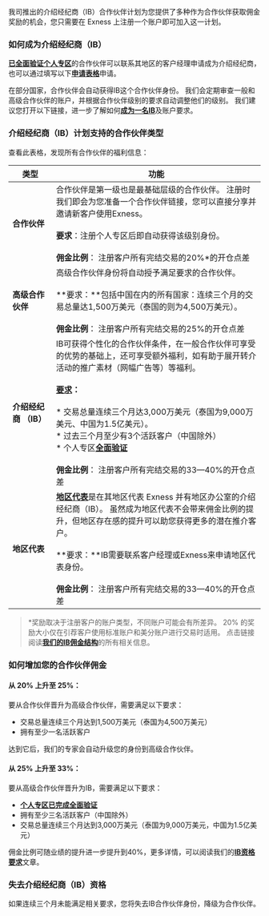 
我司推出的介绍经纪商（IB）合作伙伴计划为您提供了多种作为合作伙伴获取佣金奖励的机会，您只需要在 Exness 上注册一个账户即可加入这一计划。

### 如何成为介绍经纪商（IB） ###

[**已全面验证个人专区**](https://get.exness.help/hc/zh-cn/articles/360004039991)的合作伙伴可以联系其地区的客户经理申请成为介绍经纪商，也可以通过填写以下[**申请表格**](https://my.exness.partners/become-introducing-broker/)申请。

在部分国家，合作伙伴会自动获得IB这个合作伙伴身份。 我们会定期审查一般和高级合作伙伴的账户，并根据合作伙伴级别的要求自动调整他们的级别。 我们建议您打开以下链接，进一步了解如何[**成为一名IB**](https://get.exnessaffiliates.help/hc/zh-cn/articles/360016500319)及账户要求。

### 介绍经纪商（IB）计划支持的合作伙伴类型 ###

查看此表格，发现所有合作伙伴的福利信息：

|      类型      |                                                                                                                                                                                                                   功能                                                                                                                                                                                                                   |
|--------------|----------------------------------------------------------------------------------------------------------------------------------------------------------------------------------------------------------------------------------------------------------------------------------------------------------------------------------------------------------------------------------------------------------------------------------------|
|   **合作伙伴**   |                                                                                                                                              合作伙伴是第一级也是最基础层级的合作伙伴。 注册时我们即会为您准备一个合作伙伴链接，您可以直接分享并邀请新客户使用Exness。<br/><br/>**要求**：注册个人专区后即自动获得该级别身份。<br/><br/>**佣金比例**： 注册客户所有完结交易的20%\*的开仓点差                                                                                                                                              |
|  **高级合作伙伴**  |                                                                                                                                                     高级合作伙伴身份将自动授予满足要求的合作伙伴。<br/><br/>**要求：**包括中国在内的所有国家：连续三个月的交易总量达1,500万美元（泰国的则为4,500万美元）。<br/><br/>**佣金比例**： 注册客户所有完结交易的25%的开仓点差                                                                                                                                                     |
|**介绍经纪商 （IB）**|IB可获得个性化的合作伙伴条件，在一般合作伙伴可享受的优势的基础上，还可享受额外福利，如有助于展开转介活动的推广素材（网幅广告等）等福利。<br/><br/>**[要求](https://get.exnessaffiliates.help/hc/zh-cn/articles/360016500319#h_01FN6NZ914GWYXJDQK8JAEP7J8)：**<br/><br/>* 交易总量连续三个月达3,000万美元（泰国为9,000万美元、中国为1.5亿美元）。<br/>* 过去三个月至少有3个活跃客户（中国除外） <br/>* 个人专区[**全面验证**](https://get.exness.help/hc/zh-cn/articles/360004039991-How-to-fully-verify-your-Exness-account)<br/><br/>**佣金比例**： 注册客户所有完结交易的33—40%的开仓点差|
|   **地区代表**   |                                                                                           [**地区代表**](https://get.exnessaffiliates.help/hc/zh-cn/articles/360014772159)是在其地区代表 Exness 并有地区办公室的介绍经纪商（IB）。 虽然成为地区代表不会带来佣金比例的提升，但地区存在感的提升可以助您获得更多的潜在推介客户。<br/><br/>**要求：**IB需要联系客户经理或Exness来申请地区代表身份。<br/><br/>**佣金比例**： 注册客户所有完结交易的33—40%的开仓点差                                                                                            |

> \*奖励取决于注册客户的账户类型，不同账户可能会有所差异。 20% 的奖励大小仅在引荐客户使用标准账户和美分账户进行交易时适用。 点击链接阅读[**我们的IB佣金结构**](https://get.exnessaffiliates.help/hc/zh-cn/articles/360016470800)的所有相关信息。

### 如何增加您的合作伙伴佣金 ###

#### **从 20% 上升至 25%：** ####

要从合作伙伴晋升为高级合作伙伴，需要满足以下要求：

* 交易总量连续三个月达到1,500万美元（泰国为4,500万美元）
* 拥有至少一名活跃客户

达到它后，我们的专家会自动升级您的身份到高级合作伙伴。

#### **从 25% 上升至 33%：** ####

要从高级合作伙伴晋升为IB，需要满足以下要求：

* [**个人专区已完成全面验证**](https://get.exness.help/hc/zh-cn/articles/360004039991)
* 拥有至少三名活跃客户（中国除外）
* 交易总量连续三个月达到3,000万美元（泰国为9,000万美元，中国为1.5亿美元）

佣金比例可随业绩的提升进一步提升到40%，更多详情，可以阅读我们的[**IB资格要求**](https://get.exnessaffiliates.help/hc/zh-cn/articles/360016500319#h_01FN6NZ914GWYXJDQK8JAEP7J8)文章。

### 失去介绍经纪商（IB）资格 ###

如果连续三个月未能满足相关要求，您将失去IB合作伙伴身份，降级为合作伙伴。